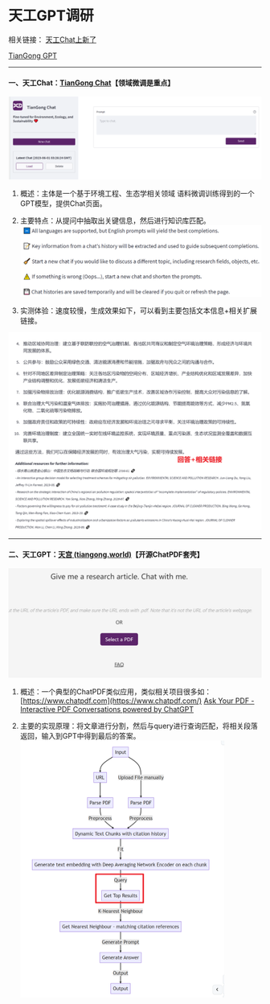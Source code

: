 # 天工GPT调研

相关链接：
[天工Chat上新了](https://blog.csdn.net/v_JULY_v/article/details/129709105)

[TianGong GPT](https://gpt.tiangong.world/en)

---

#### 一、天工Chat：[TianGong Chat](https://chat.tiangong.world/)【领域微调是重点】

![image-20230601112928473](pics/天工GPT调研/image-20230601112928473.png)

1. 概述：主体是一个基于环境工程、生态学相关领域	语料微调训练得到的一个GPT模型，提供Chat页面。
2. 主要特点：从提问中抽取出关键信息，然后进行知识库匹配。
   <img src="pics/天工GPT调研/image-20230601113144671.png" alt="image-20230601113144671" style="zoom:50%;" /> 

3. 实测体验：速度较慢，生成效果如下，可以看到主要包括文本信息+相关扩展链接。

<img src="pics/天工GPT调研/image-20230601113328125.png" alt="image-20230601113328125" style="zoom:67%;" />

----

#### 二、天工GPT：[天宫 (tiangong.world)](https://gpt.tiangong.world/en)【开源ChatPDF套壳】

<img src="pics/天工GPT调研/image-20230601113024746.png" alt="image-20230601113024746" style="zoom:50%;" /> 

1. 概述：一个典型的ChatPDF类似应用，类似相关项目很多如：
   [https://www.chatpdf.com](https://www.chatpdf.com/)
   [Ask Your PDF - Interactive PDF Conversations powered by ChatGPT](https://askyourpdf.com/)

2. 主要的实现原理：将文章进行分割，然后与query进行查询匹配，将相关段落返回，输入到GPT中得到最后的答案。
   <img src="pics/天工GPT调研/image-20230601113055732.png" alt="image-20230601113055732" style="zoom:50%;" /> 

